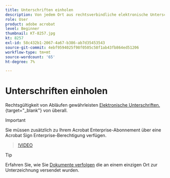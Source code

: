 ```yaml
---
title: Unterschriften einholen
description: Von jedem Ort aus rechtsverbindliche elektronische Unterschriften einholen, um das Geschäft am Laufen zu halten
role: User
product: adobe acrobat
level: Beginner
thumbnail: KT-8257.jpg
kt: 8257
exl-id: 58c432b1-2067-4a67-b386-ab7d35453543
source-git-commit: 4ebf9594025f98f0505c58f1ab43fb864ed51206
workflow-type: tm+mt
source-wordcount: '65'
ht-degree: 7%

---
```


# Unterschriften einholen

Rechtsgültigkeit von Abläufen gewährleisten [Elektronische Unterschriften.](https://www.adobe.com/de/acrobat/online/request-signature.html){target="_blank"} von überall.

>[!IMPORTANT]
>
>Sie müssen zusätzlich zu Ihrem Acrobat Enterprise-Abonnement über eine Acrobat Sign Enterprise-Berechtigung verfügen.

>[!VIDEO](https://video.tv.adobe.com/v/338359?quality=12&learn=on&hidetitle=true)

>[!TIP]
>
>Erfahren Sie, wie Sie [Dokumente verfolgen](track.md) die an einem einzigen Ort zur Unterzeichnung versendet wurden.
